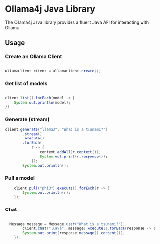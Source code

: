# Ollama4j Java Library

The Ollama4j Java library provides a fluent Java API for interacting with Ollama

## Usage

### Create an Ollama Client

```java

OllamaClient client = OllamaClient.create();

```

### Get list of models

```java

client.list().forEach(model -> {
    System.out.println(model);
})

```

### Generate (stream)

```java
client.generate("llama3", "What is a tsunami?")
        .stream()
        .execute()
        .forEach(
            r -> {
                context.addAll(r.context());
                System.out.print(r.response());
            });
        System.out.println();
```

### Pull a model

```java
    client.pull("phi3").execute().forEach(r -> {
        System.out.println(r);
    });
```

### Chat

```java

  Message message = Message.user("What is a tsunami?");
        client.chat("llava", message).execute().forEach(response -> {
        System.out.print(response.message().content());
    });
```
